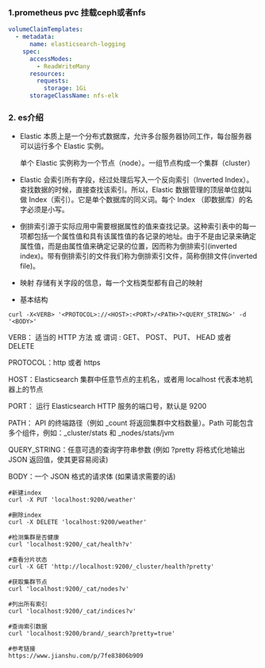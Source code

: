 ### 1.prometheus pvc 挂载ceph或者nfs

```yaml
volumeClaimTemplates:
  - metadata:
      name: elasticsearch-logging
    spec:
      accessModes:
        - ReadWriteMany
      resources:
        requests:
          storage: 1Gi
      storageClassName: nfs-elk
```

### 2. es介绍

- Elastic 本质上是一个分布式数据库，允许多台服务器协同工作，每台服务器可以运行多个 Elastic 实例。

  单个 Elastic 实例称为一个节点（node）。一组节点构成一个集群（cluster）

- Elastic 会索引所有字段，经过处理后写入一个反向索引（Inverted Index）。查找数据的时候，直接查找该索引。所以，Elastic 数据管理的顶层单位就叫做 Index（索引）。它是单个数据库的同义词。每个 Index （即数据库）的名字必须是小写。

- 倒排索引源于实际应用中需要根据属性的值来查找记录。这种索引表中的每一项都包括一个属性值和具有该属性值的各记录的地址。由于不是由记录来确定属性值，而是由属性值来确定记录的位置，因而称为倒排索引(inverted index)。带有倒排索引的文件我们称为倒排索引文件，简称倒排文件(inverted file)。

- 映射 存储有关字段的信息，每一个文档类型都有自己的映射

- 基本结构

```
curl -X<VERB> '<PROTOCOL>://<HOST>:<PORT>/<PATH>?<QUERY_STRING>' -d '<BODY>'
```

VERB： 适当的 HTTP 方法 或 谓词 : GET、 POST、 PUT、 HEAD 或者 DELETE

PROTOCOL：http 或者 https

HOST：Elasticsearch 集群中任意节点的主机名，或者用 localhost 代表本地机器上的节点

PORT： 运行 Elasticsearch HTTP 服务的端口号，默认是 9200

PATH： API 的终端路径（例如 _count 将返回集群中文档数量）。Path 可能包含多个组件，例如：_cluster/stats 和 _nodes/stats/jvm

QUERY_STRING：任意可选的查询字符串参数 (例如 ?pretty 将格式化地输出 JSON 返回值，使其更容易阅读)

BODY：一个 JSON 格式的请求体 (如果请求需要的话)

```shell
#新建index
curl -X PUT 'localhost:9200/weather'

#删除index
curl -X DELETE 'localhost:9200/weather'

#检测集群是否健康
curl 'localhost:9200/_cat/health?v'

#查看分片状态
curl -X GET 'http://localhost:9200/_cluster/health?pretty'

#获取集群节点
curl 'localhost:9200/_cat/nodes?v'

#列出所有索引
curl 'localhost:9200/_cat/indices?v'

#查询索引数据
curl 'localhost:9200/brand/_search?pretty=true'

#参考链接
https://www.jianshu.com/p/7fe83806b909


```

